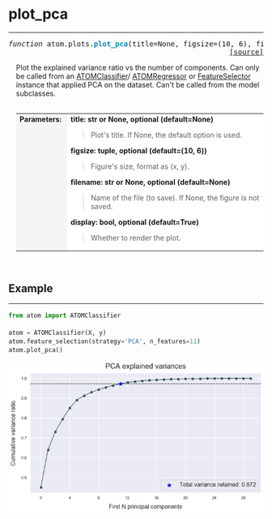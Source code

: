 # plot_pca
------------------

<pre><em>function</em> atom.plots.<strong style="color:#008AB8">plot_pca</strong>(title=None, figsize=(10, 6), filename=None, display=True)
<div align="right"><a href="https://github.com/tvdboom/ATOM/blob/master/atom/plots.py#L86">[source]</a></div></pre>
<div style="padding-left:3%">
Plot the explained variance ratio vs the number of components. Can only be
 called from an <a href="../../ATOM/atomclassifier">ATOMClassifier</a>/
 <a href="../../ATOM/atomregressor">ATOMRegressor</a> or 
 <a href="../../feature_engineering/feature_selector">FeatureSelector</a> instance that
 applied PCA on the dataset. Can't be called from the model subclasses.
<br /><br />
<table width="100%">
<tr>
<td width="15%" style="vertical-align:top; background:#F5F5F5;"><strong>Parameters:</strong></td>
<td width="75%" style="background:white;">
<strong>title: str or None, optional (default=None)</strong>
<blockquote>
Plot's title. If None, the default option is used.
</blockquote>
<strong>figsize: tuple, optional (default=(10, 6))</strong>
<blockquote>
Figure's size, format as (x, y).
</blockquote>
<strong>filename: str or None, optional (default=None)</strong>
<blockquote>
Name of the file (to save). If None, the figure is not saved.
</blockquote>
<strong>display: bool, optional (default=True)</strong>
<blockquote>
Whether to render the plot.
</blockquote>
</tr>
</table>
</div>
<br />



## Example
----------
```python
from atom import ATOMClassifier

atom = ATOMClassifier(X, y)
atom.feature_selection(strategy='PCA', n_features=11)
atom.plot_pca()
```
![plot_correlation](./img/plot_pca.png)
